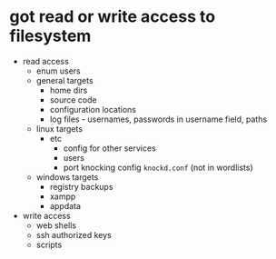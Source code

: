 # got read or write access to filesystem
- read access
  - enum users
  - general targets
    - home dirs
    - source code
    - configuration locations
    - log files - usernames, passwords in username field, paths
  - linux targets
    - etc
      - config for other services
      - users
      - port knocking config `knockd.conf` (not in wordlists)
  - windows targets
    - registry backups
    - xampp
    - appdata
- write access
  - web shells
  - ssh authorized keys
  - scripts
